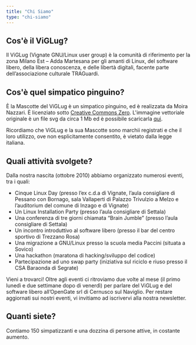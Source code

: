 ```yaml
---
title: "Chi Siamo"
type: "chi-siamo"
---
```


## Cos'è il ViGLug?
Il ViGLug (Vignate GNU/Linux user group) è la comunità di riferimento per la zona Milano Est – Adda Martesana per gli amanti di Linux, del software libero, della libera conoscenza, e delle libertà digitali, facente parte dell’associazione culturale TRAGuardi.

## Cos'è quel simpatico pinguino?
È la Mascotte del ViGLug è un simpatico pinguino, ed è realizzata da Moira Nazzari.
È licenziato sotto [Creative Commons Zero](https://creativecommons.org/publicdomain/zero/1.0/).
L'immagine vettoriale originale è un file svg da circa 1 Mb ed è possibile scaricarla [qui](/images/viglug.svg).

Ricordiamo che ViGLug e la sua Mascotte sono marchii registrati e che il loro utilizzo, ove non esplicitamente consentito, è vietato dalla legge italiana.

## Quali attività svolgete?
Dalla nostra nascita (ottobre 2010) abbiamo organizzato numerosi eventi, tra i quali:

* Cinque Linux Day (presso l’ex c.d.a di Vignate, l’aula consigliare di Pessano con Bornago, sala Vallaperti di Palazzo Trivulzio a Melzo e l’auditorium del comune di Inzago e di Vignate)
* Un Linux Installation Party (presso l’aula consigliare di Settala)
* Una conferenza di tre giorni chiamata “Brain Jumble” (presso l’aula consigliare di Settala)
* Un incontro introduttivo al software libero (presso il bar del centro sportivo di Trezzano Rosa)
* Una migrazione a GNU/Linux presso la scuola media Paccini (situata a Sovico)
* Una hackathon (maratona di hacking/sviluppo del codice)
* Partecipazione ad uno swap party (iniziativa sul riciclo e riuso presso il CSA Baraonda di Segrate)

Vieni a trovarci! Oltre agli eventi ci ritroviamo due volte al mese (il primo lunedì e due settimane dopo di venerdì) per parlare del ViGLug e del software libero all’OpenGate srl di Cernusco sul Naviglio. Per restare aggiornati sui nostri eventi, vi invitiamo ad iscrivervi alla nostra newsletter.

## Quanti siete?
Contiamo 150 simpatizzanti e una dozzina di persone attive, in costante aumento.
